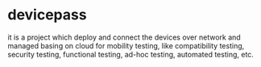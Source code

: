 # devicepass
it is a project which deploy and connect the devices over network and managed basing on cloud for mobility testing, like compatibility testing, security testing, functional testing, ad-hoc testing, automated testing, etc.
